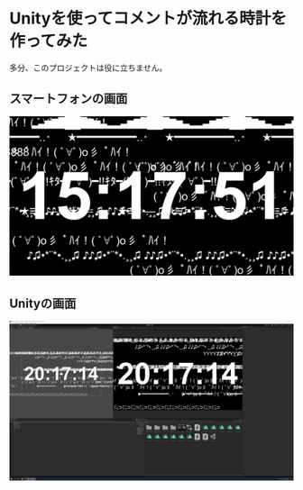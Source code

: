 # Unityを使ってコメントが流れる時計を作ってみた

多分、このプロジェクトは役に立ちません。

## スマートフォンの画面

![スマートフォンの画面](https://raw.githubusercontent.com/SaguchiWataru/comments_on_the_clock/main/phone.png)

## Unityの画面

![Unityの画面](https://raw.githubusercontent.com/SaguchiWataru/comments_on_the_clock/main/pc.png)
